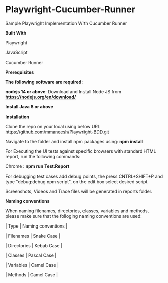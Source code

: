 # Playwright-Cucumber-Runner
Sample Playwright Implementation With Cucumber Runner


**Built With**

Playwright 

JavaScript 

Cucumber Runner 



**Prerequisites**

**The following software are required:**

**nodejs 14 or above**: Download and Install Node JS from **https://nodejs.org/en/download/**

**Install Java 8 or above**


**Installation**

Clone the repo on your local using below URL
https://github.com/mmaneesh/Playwright-BDD.git

Navigate to the folder and install npm packages using: **npm install**

 
For Executing the UI tests against specific browsers with standard HTML report, run the following commands:

Chrome : **npm run Test:Report**
  
For debugging test cases add debug points, the press CNTRL+SHIFT+P and type "debug:debug npm script", on the edit box select desired script.
  
Screenshots, Videos and Trace files will be generated in reports folder.

**Naming conventions**
  
When naming filenames, directories, classes, variables and methods, please make sure that the folloging naming conventions are used:

| Type | Naming conventions |

| Filenames | Snake Case | 

| Directories | Kebab Case |

| Classes | Pascal Case |

| Variables | Camel Case |

| Methods | Camel Case |
